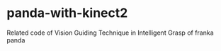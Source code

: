 # panda-with-kinect2
Related code of Vision Guiding Technique in Intelligent Grasp of franka panda 
